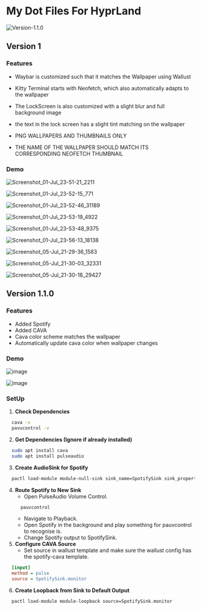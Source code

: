 # My Dot Files For HyprLand
![Version-1.1.0](https://img.shields.io/badge/MyDots-1.1.0-red)


## Version 1

### Features
  - Waybar is customized such that it matches the Wallpaper using Wallust 
  - Kitty Terminal starts with Neofetch, which also automatically adapts to the wallpaper
  - The LockScreen is also customized with a slight blur and full background image
  - the text in the lock screen has a slight tint matching on the wallpaper

  - PNG WALLPAPERS AND THUMBNAILS ONLY
  - THE NAME OF THE WALLPAPER SHOULD MATCH ITS CORRESPONDING NEOFETCH THUMBNAIL

### Demo
![Screenshot_01-Jul_23-51-21_2211](https://github.com/Kazedaa/.MyDots/assets/120291477/c8baa8cf-5230-4bbe-a0de-119931ba4845)

![Screenshot_01-Jul_23-52-15_771](https://github.com/Kazedaa/.MyDots/assets/120291477/47768b49-ae5b-4972-86ce-9cc0e08419cc)

![Screenshot_01-Jul_23-52-46_31189](https://github.com/Kazedaa/.MyDots/assets/120291477/c5a15c5a-e9e1-4b30-a0fe-9e99745b40ac)

![Screenshot_01-Jul_23-53-19_4922](https://github.com/Kazedaa/.MyDots/assets/120291477/0d02b409-025b-4ef3-83dc-3f2991bdaa7e)

![Screenshot_01-Jul_23-53-48_9375](https://github.com/Kazedaa/.MyDots/assets/120291477/3e88d1a3-4b0b-496b-9250-311509db2f48)

![Screenshot_01-Jul_23-56-13_18138](https://github.com/Kazedaa/.MyDots/assets/120291477/baaccbf2-f9ae-4d36-bcce-1bd8ea335787)

![Screenshot_05-Jul_21-29-36_1583](https://github.com/Kazedaa/.MyDots/assets/120291477/4a9f427c-627e-4599-b62b-09412b5b31f6)

![Screenshot_05-Jul_21-30-03_32331](https://github.com/Kazedaa/.MyDots/assets/120291477/1807d86b-3363-4ff3-a7c1-ddb90a8fdb50)

![Screenshot_05-Jul_21-30-18_29427](https://github.com/Kazedaa/.MyDots/assets/120291477/c40dddbd-4ec9-4be5-a19a-41b6de0cd284)


## Version 1.1.0 

### Features
  - Added Spotify
  - Added CAVA
  - Cava color scheme matches the wallpaper
  - Automatically update cava color when wallpaper changes
    
### Demo
![image](https://github.com/user-attachments/assets/cb9e9617-308c-40c0-9109-d474cfd7ef76)

![image](https://github.com/user-attachments/assets/4c31bd3b-8caf-4a80-9c80-7b7b2af385b4)

### SetUp
1. **Check Dependencies**
```bash
  cava -v
  pavucontrol -v
```
2. **Get Dependencies (Ignore if already installed)**
```bash
  sudo apt install cava
  sudo apt install pulseaudio
```
3. **Create AudioSink for Spotify**
```bash
  pactl load-module module-null-sink sink_name=SpotifySink sink_properties=device.description="SpotifySink"
```
4. **Route Spotify to New Sink**
   - Open PulseAudio Volume Control.
    ```bash
      pauvcontrol
    ```
   - Navigate to Playback.
   - Open Spotify in the background and play something for pauvcontrol to recognise is.
   - Change Spotify output to SpotifySink.
5. **Configure CAVA Source**
   - Set source in wallust template and make sure the wallust config has the spotify-cava template.
```ini
  [input]
  method = pulse
  source = SpotifySink.monitor
```
6. **Create Loopback from Sink to Default Output**
```bash
  pactl load-module module-loopback source=SpotifySink.monitor
```

